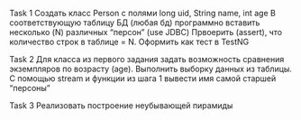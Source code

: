 Task 1
Создать класс Person с полями long uid, String name, int age
В соответствующую таблицу БД (любая бд) программно вставить несколько (N) различных “персон” (use JDBC)
Првоерить (assert), что количество строк в таблице = N.
Оформить как тест в TestNG

Task 2
Для класса из первого задания задать возможность сравнения экземпляров по возрасту (age).
Выполнить выборку данных из таблицы.
С помощью stream и функции из шага 1 вывести имя самой старшей “персоны” 

Task 3
Реализовать построение неубывающей пирамиды
